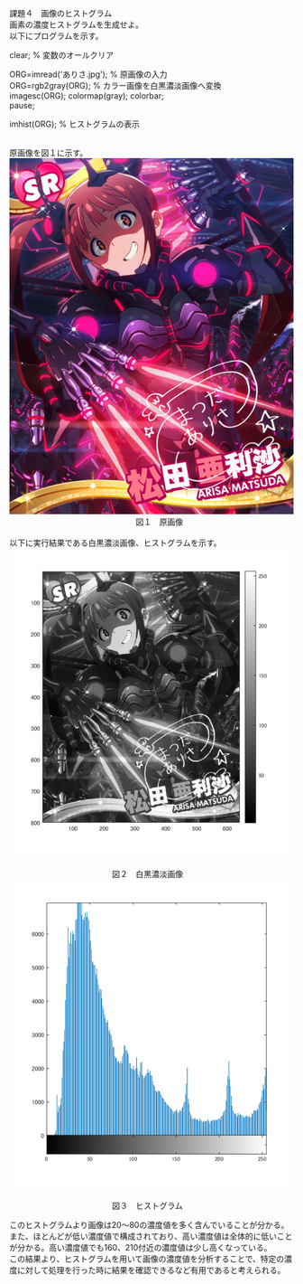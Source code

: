 課題４　画像のヒストグラム<br>
画素の濃度ヒストグラムを生成せよ。<br>
以下にプログラムを示す。<br>

clear; % 変数のオールクリア<br>

ORG=imread('ありさ.jpg'); % 原画像の入力<br>
ORG=rgb2gray(ORG); % カラー画像を白黒濃淡画像へ変換<br>
imagesc(ORG); colormap(gray); colorbar;<br>
pause;<br>

imhist(ORG); % ヒストグラムの表示<br>
<br>

原画像を図１に示す。<br>
![原画像](https://github.com/Tomoyuki-Soma/lecture_image_processing/blob/master/kadai4/ありさ.jpg)<br> 
　　　　　　　　　　　　　　　　図１　原画像<br>
<br>
以下に実行結果である白黒濃淡画像、ヒストグラムを示す。<br>
![原画像](https://github.com/Tomoyuki-Soma/lecture_image_processing/blob/master/kadai4/Image0.png)<br>  
　　　　　　　　　　　　　図２　白黒濃淡画像<br>
![原画像](https://github.com/Tomoyuki-Soma/lecture_image_processing/blob/master/kadai4/Image1.png)<br>  
　　　　　　　　　　　　　図３　ヒストグラム<br>

このヒストグラムより画像は20～80の濃度値を多く含んでいることが分かる。また、ほとんどが低い濃度値で構成されており、高い濃度値は全体的に低いことが分かる。高い濃度値でも160、210付近の濃度値は少し高くなっている。<br>
この結果より、ヒストグラムを用いて画像の濃度値を分析することで、特定の濃度に対して処理を行った時に結果を確認できるなど有用であると考えられる。<br>

